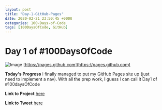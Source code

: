 ```yaml
---
layout: post
title: "Day-1-GitHub-Pages"
date: 2020-02-21 23:50:45 +0000
categories: 100-Days-of-Code
tags: [100DaysOfCode, GitHub]
---
```


# Day 1 of #100DaysOfCode
![Image](https://i.ytimg.com/vi/2MsN8gpT6jY/maxresdefault.jpg)
[https://pages.github.com](https://pages.github.com)
<br/>

**Today's Progress**
I finally managed to put my GitHub Pages site up (just need to implement a nav). With all the prep work, I guess I can call it Day1 of #100daysOfCode
<br/>

**Link to Project**
[here](https://prototowb.github.io)
<br/>

**Link to Tweet**
[here](https://twitter.com/prototowb/status/1230990568894930954)


